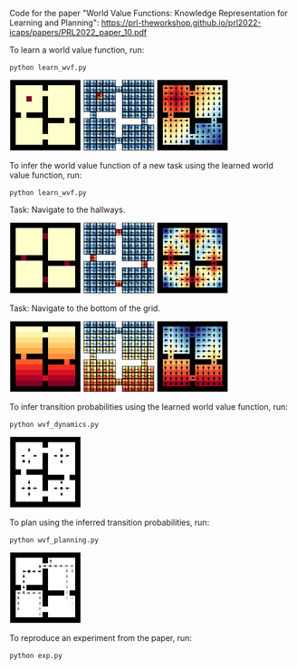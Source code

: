 Code for the paper "World Value Functions: Knowledge Representation for Learning and Planning": https://prl-theworkshop.github.io/prl2022-icaps/papers/PRL2022_paper_10.pdf

To learn a world value function, run:
```
python learn_wvf.py
```
<img src="plots/task_1_reward.png"  alt="task reward" width = 25% height = auto > <img src="plots/task_wvf.png"  alt="world value function" width = 25% height = auto > <img src="plots/task_vf.png"  alt="inferred value function" width = 25% height = auto >


To infer the world value function of a new task using the learned world value function, run:
```
python learn_wvf.py
```
Task: Navigate to the hallways.

<img src="plots/task_2_reward.png"  alt="task reward" width = 25% height = auto > <img src="plots/task_2_wvf.png"  alt="world value function" width = 25% height = auto > <img src="plots/task_2_vf.png"  alt="inferred value function" width = 25% height = auto >

Task: Navigate to the bottom of the grid.

<img src="plots/task_3_reward.png"  alt="task reward" width = 25% height = auto > <img src="plots/task_3_wvf.png"  alt="world value function" width = 25% height = auto > <img src="plots/task_3_vf.png"  alt="inferred value function" width = 25% height = auto >

To infer transition probabilities using the learned world value function, run:
```
python wvf_dynamics.py
```
<img src="plots/transitions_neightbourhood.png"  alt="inferred transitions" width = 25% height = auto >

To plan using the inferred transition probabilities, run:
```
python wvf_planning.py
```
<img src="plots/imagined_trajectories.png"  alt="inferred trajectories" width = 25% height = auto >

To reproduce an experiment from the paper, run:
```
python exp.py
```
